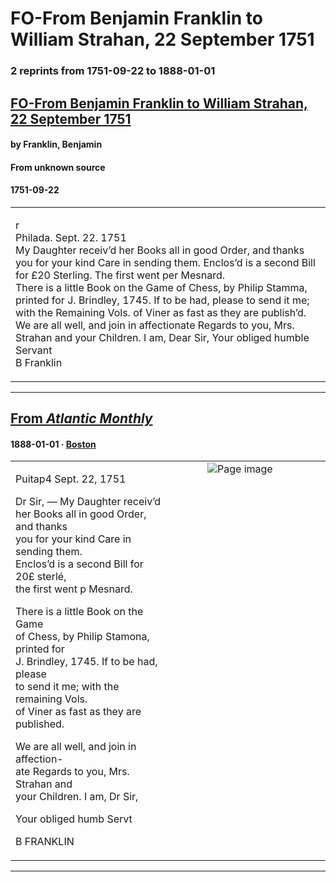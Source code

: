 
# FO-From Benjamin Franklin to William Strahan, 22 September 1751

### 2 reprints from 1751-09-22 to 1888-01-01

## [FO-From Benjamin Franklin to William Strahan, 22 September 1751](https://founders.archives.gov/documents/Franklin/01-04-02-0058)

#### by Franklin, Benjamin

#### From unknown source

#### 1751-09-22

<table style="width: 100%;"><tr><td style="width: 50%">

r  
Philada. Sept. 22. 1751  
My Daughter receiv’d her Books all in good Order, and thanks you for your kind Care in sending them. Enclos’d is a second Bill for £20 Sterling. The first went per Mesnard.  
There is a little Book on the Game of Chess, by Philip Stamma, printed for J. Brindley, 1745. If to be had, please to send it me; with the Remaining Vols. of Viner as fast as they are publish’d.  
We are all well, and join in affectionate Regards to you, Mrs. Strahan and your Children. I am, Dear Sir, Your obliged humble Servant  
B Franklin
</td></tr></table>

---

## [From _Atlantic Monthly_](https://archive.org/details/sim_atlantic_1888-01_61_363/page/n34/mode/1up?view=theater)

#### 1888-01-01 &middot; [Boston](http://dbpedia.org/resource/Boston)

<table style="width: 100%;"><tr><td style="width: 50%">

  
  
Puitap4 Sept. 22, 1751  
  
Dr Sir, — My Daughter receiv’d  
her Books all in good Order, and thanks  
you for your kind Care in sending them.  
Enclos’d is a second Bill for 20£ sterlé,  
the first went p Mesnard.  
  
There is a little Book on the Game  
of Chess, by Philip Stamona, printed for  
J. Brindley, 1745. If to be had, please  
to send it me; with the remaining Vols.  
of Viner as fast as they are published.  
  
We are all well, and join in affection-  
ate Regards to you, Mrs. Strahan and  
your Children. I am, Dr Sir,  
  
Your obliged humb Servt  
  
B FRANKLIN
</td><td style="width: 50%; max-height: 75%; margin: auto; display: block;">
<img alt="Page image" src="https://iiif.archive.org/iiif/sim_atlantic_1888-01_61_363&#0036;34/pct:11.409091,39.943503,34.318182,22.994350/,600/0/default.jpg"/>
</td>
</tr></table>

---

